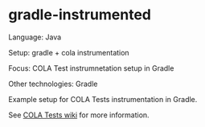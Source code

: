 # gradle-instrumented

Language: Java

Setup: gradle + cola instrumentation

Focus: COLA Test instrumnetation setup in Gradle

Other technologies: Gradle

Example setup for COLA Tests instrumentation in Gradle.

See [COLA Tests wiki](https://github.com/bmsantos/cola-tests/wiki) for more information.

